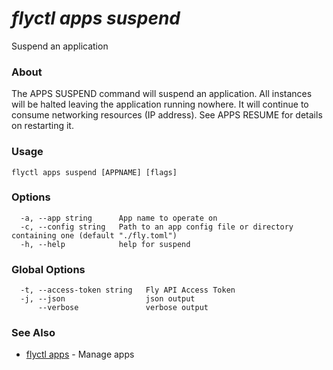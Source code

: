 # _flyctl apps suspend_

Suspend an application

### About

The APPS SUSPEND command will suspend an application. 
All instances will be halted leaving the application running nowhere.
It will continue to consume networking resources (IP address). See APPS RESUME
for details on restarting it.

### Usage
~~~
flyctl apps suspend [APPNAME] [flags]
~~~

### Options

~~~
  -a, --app string      App name to operate on
  -c, --config string   Path to an app config file or directory containing one (default "./fly.toml")
  -h, --help            help for suspend
~~~

### Global Options

~~~
  -t, --access-token string   Fly API Access Token
  -j, --json                  json output
      --verbose               verbose output
~~~

### See Also

* [flyctl apps](/docs/flyctl/apps/)	 - Manage apps

